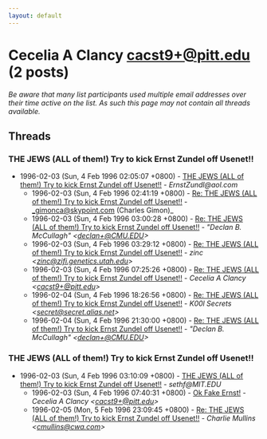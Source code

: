 ```yaml
---
layout: default
---
```


# Cecelia A Clancy <cacst9+@pitt.edu> (2 posts)

_Be aware that many list participants used multiple email addresses over their time active on the list. As such this page may not contain all threads available._

## Threads

### THE JEWS (ALL of them!) Try to kick Ernst Zundel off Usenet!!
+ 1996-02-03 (Sun, 4 Feb 1996 02:05:07 +0800) - [THE JEWS (ALL of them!) Try to kick Ernst Zundel off Usenet!!](/archive/1996/02/e318e843a173b0f9a5dd594330a4070ae2805e4308c1172f40bcab1139c4ed40) - _ErnstZundl@aol.com_
  + 1996-02-03 (Sun, 4 Feb 1996 02:41:19 +0800) - [Re: THE JEWS (ALL of them!) Try to kick Ernst Zundel off Usenet!!](/archive/1996/02/89c8af104dd366e5d1e2dec9db8534941d8a550bb68985a9330eddc604d792c5) - _gimonca@skypoint.com (Charles Gimon)_
  + 1996-02-03 (Sun, 4 Feb 1996 03:00:28 +0800) - [Re: THE JEWS (ALL of them!) Try to kick Ernst Zundel off Usenet!!](/archive/1996/02/c692c8e21053189246c1e140d38f35571a81f60e2c9e461523a4672714969a0f) - _"Declan B. McCullagh" \<declan+@CMU.EDU\>_
  + 1996-02-03 (Sun, 4 Feb 1996 03:29:12 +0800) - [Re: THE JEWS (ALL of them!) Try to kick Ernst Zundel off Usenet!!](/archive/1996/02/218c461c760934ea73cd912f0b69edf2425e6e0e93cb2a9c37be9ebfe5f4ba5b) - _zinc \<zinc@zifi.genetics.utah.edu\>_
  + 1996-02-03 (Sun, 4 Feb 1996 07:25:26 +0800) - [Re: THE JEWS (ALL of them!) Try to kick Ernst Zundel off Usenet!!](/archive/1996/02/f350c6251fb32f2920e595b87e025f17a638d21e1129d9642a8eb00903867632) - _Cecelia A Clancy \<cacst9+@pitt.edu\>_
  + 1996-02-04 (Sun, 4 Feb 1996 18:26:56 +0800) - [Re: THE JEWS (ALL of them!) Try to kick Ernst Zundel off Usenet!!](/archive/1996/02/e2f616603610336d8cd3661071f55dd80580f40c726ad70b0fa2d7ffde4ee6f1) - _K00l Secrets \<secret@secret.alias.net\>_
  + 1996-02-04 (Sun, 4 Feb 1996 21:30:00 +0800) - [Re: THE JEWS (ALL of them!) Try to kick Ernst Zundel off Usenet!!](/archive/1996/02/926b18ab40bbfa99ca0ff943e01a7c1224f8022fbc890cbfd9b7852cbb24d3d5) - _"Declan B. McCullagh" \<declan+@CMU.EDU\>_

### THE JEWS (ALL of them!) Try to kick Ernst Zundel off Usenet!!
+ 1996-02-03 (Sun, 4 Feb 1996 03:10:09 +0800) - [THE JEWS (ALL of them!) Try to kick Ernst Zundel off Usenet!!](/archive/1996/02/1c984433992d625cd530007ad9e5a313a743f84bb92f6632c264c5618f415cd3) - _sethf@MIT.EDU_
  + 1996-02-03 (Sun, 4 Feb 1996 07:40:31 +0800) - [Ok Fake Ernst!](/archive/1996/02/bca6ef494f4f1f2d668a8135b7cbe20a26afcb0ee099d7e19cf5184757b4d7a9) - _Cecelia A Clancy \<cacst9+@pitt.edu\>_
  + 1996-02-05 (Mon, 5 Feb 1996 23:09:45 +0800) - [Re: THE JEWS (ALL of them!) Try to kick Ernst Zundel off Usenet!!](/archive/1996/02/a73bf01957fcc40d872a2a05ae9c24effde581334e5000219d481abff1c3f419) - _Charlie Mullins \<cmullins@cwa.com\>_

